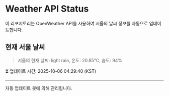 
# Weather API Status

이 리포지토리는 OpenWeather API를 사용하여 서울의 날씨 정보를 자동으로 업데이트합니다.

## 현재 서울 날씨
> 서울의 현재 날씨: light rain, 온도: 20.85°C, 습도: 94%

⏳ 업데이트 시간: 2025-10-06 04:29:40 (KST)

---
자동 업데이트 봇에 의해 관리됩니다.
